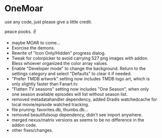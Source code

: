 # OneMoar

use any code, just please give a little credit.

peace pooks. ✌️

- maybe MOAR to come...
- Exorcise the demons.
- Rewrite of "Icon Only/Hidden" progress dialog.
- Tweak for colorpicker to avoid carrying 527 png images with addon.  Bless whoever organized the color array values.
- Enable "Developer mode" to change the background.  Return to the settings category and select "Defaults" to clear it if needed.
- "Prefer TMDB artwork" setting now includes TMDB logo art, which is only slightly faster than Fanart.tv.
- "Flatten TV seasons" setting now includes "One Season", when only one season available episodes will list without season list.
- removed metadatahandler dependency, added Dradis watchedcache for local movie/episode watched tracking.
- file pruning: favorites.db, thumbs.db...
- removed beautifulsoup dependency, didn't see import anywhere.
- merged nexus/matrix versions as seems to be no difference in the addon code.
- other fixes/changes.
